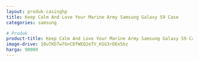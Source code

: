 ```yaml
---
layout: produk-casinghp
title: Keep Calm And Love Your Marine Army Samsung Galaxy S9 Case
categories: samsung

# Produk
product-title: Keep Calm And Love Your Marine Army Samsung Galaxy S9 Case
image-drive: 10uTKD7w7GnCDfWEQ2eTV_H1G3rOEe5bz
harga: 90000
---
```

